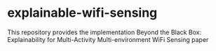 # explainable-wifi-sensing
This repository provides the implementation Beyond the Black Box: Explainability for Multi-Activity Multi-environment WiFi Sensing paper
